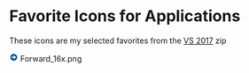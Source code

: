 # Favorite Icons for Applications
These icons are my selected favorites from the [VS 2017](/Csharp/icons.md) zip

![](Forward_16x.png) Forward_16x.png 
